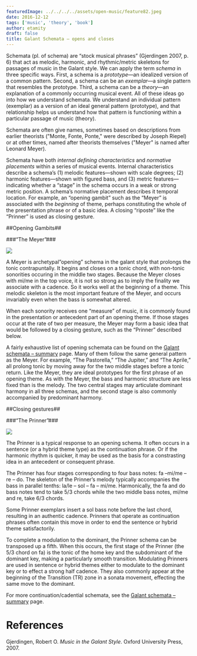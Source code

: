 ```yaml
---
featuredImage: ../../../../assets/open-music/feature82.jpeg
date: 2016-12-12
tags: ['music', 'theory', 'book']
author: etamity
draft: false
title: Galant Schemata – opens and closes
---
```


Schemata (pl. of schema) are “stock musical phrases” (Gjerdingen 2007, p. 6) that act as melodic, harmonic, and rhythmic/metric skeletons for passages of music in the Galant style. We can apply the term *schema* in three specific ways. First, a schema is a *prototype*—an idealized version of a common pattern. Second, a schema can be an *exemplar*—a single pattern that resembles the prototype. Third, a schema can be a *theory*—an explanation of a commonly occurring musical event. All of these ideas go into how we understand schemata. We understand an individual pattern (exemplar) as a version of an ideal general pattern (prototype), and that relationship helps us understand how that pattern is functioning within a particular passage of music (theory). 

Schemata are often give names, sometimes based on descriptions from earlier theorists ("Monte, Fonte, Ponte," were described by Joseph Riepel) or at other times, named after theorists themselves ("Meyer" is named after Leonard Meyer).

Schemata have both *internal defining characteristics* and *normative placements* within a series of musical events.  Internal characteristics describe a schema’s (1) melodic features—shown with scale degrees; (2) harmonic features—shown with figured bass, and (3) metric features—indicating whether a “stage” in the schema occurs in a weak or strong metric position. A schema’s normative placement describes it temporal location. For example, an “opening gambit” such as the “Meyer” is associated with the *beginning* of theme, perhaps constituting the whole of the presentation phrase or of a basic idea. A closing “riposte” like the “Prinner” is used as closing gesture.

##Opening Gambits##

###“The Meyer”###

[![](/Graphics/form/meyer.png)](/Graphics/form/meyer.png)

A Meyer is archetypal”opening” schema in the galant style that prolongs the tonic contrapuntally. It begins and closes on a tonic chord, with non-tonic sonorities occuring in the middle two stages. Because the Meyer closes with mi/me in the top voice, it is not so strong as to imply the finality we associate with a cadence. So it works well at the beginning of a theme. This melodic skeleton is the most important feature of the Meyer, and occurs invariably even when the bass is somewhat altered.

When each sonority receives one “measure” of music, it is commonly found in the presentation or antecedent part of an opening theme. If those stages occur at the rate of two per measure, the Meyer may form a basic idea that would be followed by a closing gesture, such as the “Prinner” described below.

A fairly exhaustive list of opening schemata can be found on the [Galant schemata – summary](../schemataSummary) page. Many of them follow the same general pattern as the Meyer. For example, “The Pastorella,” “The Jupiter,” and “The Aprile,” all prolong tonic by moving away for the two middle stages before a tonic return. Like the Meyer, they are ideal prototypes for the first phrase of an opening theme. As with the Meyer, the bass and harmonic structure are less fixed than is the melody. The two central stages may articulate dominant harmony in all three schemas, and the second stage is also commonly accompanied by predominant harmony.


##Closing gestures##

###“The Prinner”###

[![](/Graphics/form/prinner.png)](/Graphics/form/prinner.png)

The Prinner is a typical response to an opening schema. It often occurs in a sentence (or a hybrid theme type) as the continuation phrase. Or if the harmonic rhythm is quicker, it may be used as the basis for a constrasting idea in an antecedent or consequent phrase.

The Prinner has four stages corresponding to four bass notes: fa –mi/me – re – do. The skeleton of the Prinner’s melody typically accompanies the bass in parallel tenths: la/le – sol – fa – mi/me. Harmonically, the fa and do bass notes tend to take 5/3 chords while the two middle bass notes, mi/me and re, take 6/3 chords.

Some Prinner exemplars insert a sol bass note before the last chord, resulting in an authentic cadence. Prinners that operate as continuation phrases often contain this move in order to end the sentence or hybrid theme satisfactorily.

To complete a modulation to the dominant, the Prinner schema can be transposed up a fifth. When this occurs, the first stage of the Prinner (the 5/3 chord on fa) is the tonic of the home key and the subdominant of the dominant key, making a particularly smooth transition. Modulating Prinners are used in sentence or hybrid themes either to modulate to the dominant key or to effect a strong half cadence. They also commonly appear at the beginning of the Transition (TR) zone in a sonata movement, effecting the same move to the dominant.

For more continuation/cadential schemata, see the [Galant schemata – summary](../schemataSummary) page.

# References #

Gjerdingen, Robert O. *Music in the Galant Style*. Oxford University Press, 2007.
 

